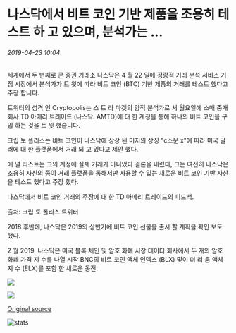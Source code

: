 # 나스닥에서 비트 코인 기반 제품을 조용히 테스트 하 고 있으며, 분석가는 ...

###### 2019-04-23 10:04

세계에서 두 번째로 큰 증권 거래소 나스닥은 4 월 22 일에 정량적 거래 분석 서비스 거점 시장에서 분석가가 트 윗에 따라 비트 코인 (BTC) 기반 제품의 거래를 테스트 했다고 주장 합니다.

트위터의 성격 인 Cryptopolis는 스 트 라 마켓의 양적 분석가로 서 월요일에 소매 중개 회사 TD 아메리 트레이드 (나스닥: AMTD)에 대 한 계정을 통해 하나의 비트 코인을 구입 하는 것을 트 윗 했습니다.

크립 토 폴리스는 비트 코인이 나스닥에 상장 된 미지의 상징 "c소문 x"에 따라 미국 달러에 대 한 플랫폼에서 거래 되 고 있다고 제안 했다.

애 널 리스트는 그의 계정에 실제 거래가 아니었다 결론을 내렸다, 그는 여전히 나스닥은 조용히 자신의 종이 거래 플랫폼을 통해서만 사용할 수 있는 새로운 비트 코인 기반 자산을 테스트 했다고 주장 했다.

나스닥에서 비트 코인 거래의 주장에 대 한 TD 아메리 트레이드의 피드백.

출처: 크립 토 폴리스 트위터

2018 후반에, 나스닥은 2019의 상반기에 비트 코인 선물을 출시 할 계획을 확인 보도 했다.

2 월 2019, 나스닥은 미국 블록 체인 및 암호 화폐 시장 데이터 회사에서 두 개의 암호 화폐 가격 지 수를 나열 시작 BNC의 비트 코인 액체 인덱스 (BLX) 및이 더 리 움 액체 지 수 (ELX)를 포함 한 새로운 동전.

![](https://s3.cointelegraph.com/storage/uploads/view/485db125660e44b52d7af1db81de0ff2.png)

![](https://s3.cointelegraph.com/storage/uploads/view/81cb280f9b253f9db6e5b8e600b74a4d.png)

[Original source](https://cointelegraph.com/news/nasdaq-is-quietly-testing-bitcoin-based-product-under-cxerx-indice-analyst-suggests)

![stats](https://c.statcounter.com/11760860/0/a89fa40b/1/ "stats")
